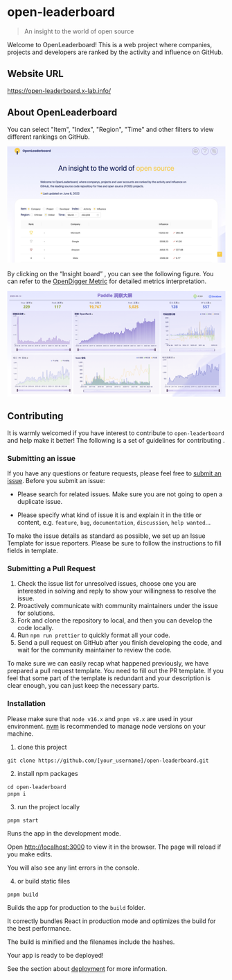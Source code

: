 # open-leaderboard

> An insight to the world of open source

Welcome to OpenLeaderboard! This is a web project where companies, projects and developers are ranked by the activity and influence on GitHub.

## Website URL

https://open-leaderboard.x-lab.info/

## About OpenLeaderboard
You can select "Item", "Index", "Region", "Time" and other filters to view different rankings on GitHub.

![snapshot](./public/readme_pics/snapshot.jpg)

By clicking on the “Insight board” , you can see the following figure. You can refer to the [OpenDigger Metric](https://github.com/X-lab2017/open-digger#for-repos) for detailed metrics interpretation.

![InsightBoard](./public/readme_pics/InsightBoard.png)

## Contributing
It is warmly welcomed if you have interest to contribute to `open-leaderboard` and help make it  better! The following is a set of guidelines for contributing .

### Submitting an issue

If you have any questions or feature requests, please feel free to [submit an issue](https://github.com/X-lab2017/open-leaderboard/issues/new/choose). Before you submit an issue:

- Please search for related issues. Make sure you are not going to open a duplicate issue.

- Please specify what kind of issue it is and explain it in the title or content, e.g. `feature`, `bug`, `documentation`, `discussion`, `help wanted`... 

To make the issue details as standard as possible, we set up an Issue Template for issue reporters. Please be sure to follow the instructions to fill fields in template.

### Submitting a Pull Request

1. Check the issue list for unresolved issues, choose one you are interested in solving  and reply to  show your willingness to resolve the issue.
2. Proactively communicate with community maintainers under the issue for solutions.
3. Fork and clone the repository to local, and then you can develop the code locally.
4. Run `npm run prettier` to quickly format all your code.
5. Send a pull request on GitHub after you finish developing the code, and wait for the community maintainer to review the code.

To make sure we can easily recap what happened previously, we have prepared a pull request template. You need to fill out the PR template. If you feel that some part of the template is redundant and your description is clear enough, you can just keep the necessary parts.

### Installation

Please make sure that `node v16.x` and `pnpm v8.x` are used in your environment. [nvm](https://github.com/nvm-sh/nvm) is recommended to manage node versions on your machine.

1. clone this project
```
git clone https://github.com/[your_username]/open-leaderboard.git
```

2. install npm packages
```
cd open-leaderboard
pnpm i
```

3. run the project locally
```
pnpm start
```
Runs the app in the development mode.

Open [http://localhost:3000](http://localhost:3000) to view it in the browser. The page will reload if you make edits.

You will also see any lint errors in the console.

4. or build static files
```
pnpm build
```
Builds the app for production to the `build` folder.

It correctly bundles React in production mode and optimizes the build for the best performance.

The build is minified and the filenames include the hashes.

Your app is ready to be deployed!

See the section about [deployment](https://facebook.github.io/create-react-app/docs/deployment) for more information.
